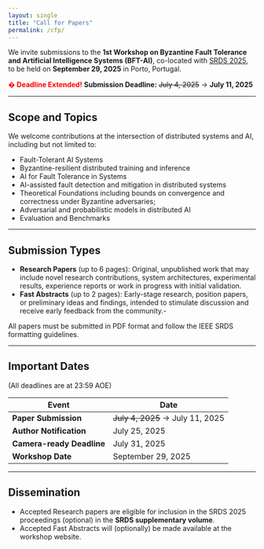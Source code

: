 ```yaml
---
layout: single
title: "Call for Papers"
permalink: /cfp/
---
```


We invite submissions to the **1st Workshop on Byzantine Fault Tolerance and Artificial Intelligence Systems (BFT-AI)**, co-located with [SRDS 2025](https://srds-conference.org/), to be held on **September 29, 2025** in Porto, Portugal.

<span style="color: red; font-weight: bold;">�  Deadline Extended!</span>
**Submission Deadline:** ~~July 4, 2025~~ → **July 11, 2025**

---

## Scope and Topics

We welcome contributions at the intersection of distributed systems and AI, including but not limited to:

- Fault-Tolerant AI Systems 
- Byzantine-resilient distributed training and inference
- AI for Fault Tolerance in Systems 
- AI-assisted fault detection and mitigation in distributed systems
- Theoretical Foundations including bounds on convergence and correctness under Byzantine adversaries;
- Adversarial and probabilistic models in distributed AI
- Evaluation and Benchmarks


---

## Submission Types

- **Research Papers** (up to 6 pages): Original, unpublished work that may include novel research contributions, system architectures, experimental results, experience reports or work in progress with initial validation.
- **Fast Abstracts** (up to 2 pages): Early-stage research, position papers, or preliminary ideas and findings, intended to stimulate discussion and receive early feedback from the community.- 

All papers must be submitted in PDF format and follow the IEEE SRDS formatting guidelines.

---

## Important Dates

(All deadlines are at 23:59 AOE)

| Event                   | Date            |
|-------------------------|-----------------|
| **Paper Submission**    | ~~July 4, 2025~~ -> July 11, 2025 |
| **Author Notification** | July 25, 2025   |
| **Camera-ready Deadline** | July 31, 2025 |
| **Workshop Date**       | September 29, 2025 |

---

## Dissemination

- Accepted Research papers are eligible for inclusion in the SRDS 2025 proceedings (optional) in the **SRDS supplementary volume**.
- Accepted Fast Abstracts will (optionally) be made available at the workshop website.

